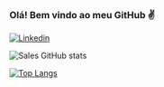 ### Olá! Bem vindo ao meu GitHub ✌️

[![Linkedin](https://img.shields.io/badge/LinkedIn-0077B5?style=for-the-badge&logo=linkedin&logoColor=white)](https://www.linkedin.com/in/everton-sales-354909266/)

![Sales GitHub stats](https://github-readme-stats.vercel.app/api?username=evertonsalesdev&show_icons=true&theme=radical)

[![Top Langs](https://github-readme-stats.vercel.app/api/top-langs/?username=evertonsalesdev&hide_progress=true)](https://github.com/evertonsalesdev/github-readme-stats)

